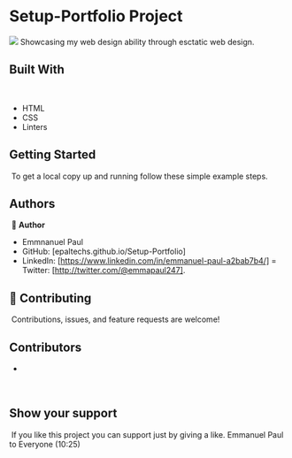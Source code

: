 # Setup-Portfolio Project
![](https://img.shields.io/badge/Microverse-blueviolet)
​
Showcasing my web design ability through esctatic web design.
​
## Built With
​
- HTML 
- CSS
- Linters
​
​
## Getting Started
​
To get a local copy up and running follow these simple example steps.
​
## Authors
​
:bust_in_silhouette: **Author**
- Emmnanuel Paul
- GitHub: [epaltechs.github.io/Setup-Portfolio]
- LinkedIn: [https://www.linkedin.com/in/emmanuel-paul-a2bab7b4/]
= Twitter: [http://twitter.com/@emmapaul247].
​
## :handshake: Contributing
​
Contributions, issues, and feature requests are welcome!
​
## Contributors
- 
​
## Show your support
​
If you like this project you can support just by giving a like.
Emmanuel Paul to Everyone (10:25)